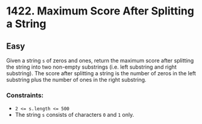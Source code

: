 # 1422. Maximum Score After Splitting a String

## Easy

Given a string `s` of zeros and ones, return the maximum score after splitting the string into two non-empty
substrings (i.e. left substring and right substring). The score after splitting a string is the number of zeros in the
left substring plus the number of ones in the right substring.

### Constraints:

- `2 <= s.length <= 500`
- The string `s` consists of characters `0` and `1` only.
